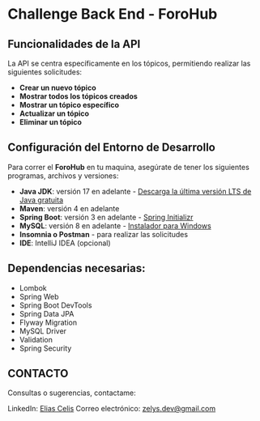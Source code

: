 # Challenge Back End - ForoHub

## Funcionalidades de la API

La API se centra específicamente en los tópicos, permitiendo realizar las siguientes solicitudes:

- **Crear un nuevo tópico**
- **Mostrar todos los tópicos creados**
- **Mostrar un tópico específico**
- **Actualizar un tópico**
- **Eliminar un tópico**

## Configuración del Entorno de Desarrollo

Para correr el **ForoHub** en tu maquina, asegúrate de tener los siguientes programas, archivos y versiones:

- **Java JDK**: versión 17 en adelante - [Descarga la última versión LTS de Java gratuita](https://www.oracle.com/java/technologies/javase-downloads.html)
- **Maven**: versión 4 en adelante
- **Spring Boot**: versión 3 en adelante - [Spring Initializr](https://start.spring.io/)
- **MySQL**: versión 8 en adelante - [Instalador para Windows](https://dev.mysql.com/downloads/installer/)
- **Insomnia o Postman** - para realizar las solicitudes
- **IDE**: IntelliJ IDEA (opcional)

## Dependencias necesarias:

- Lombok
- Spring Web
- Spring Boot DevTools
- Spring Data JPA
- Flyway Migration
- MySQL Driver
- Validation
- Spring Security

## CONTACTO
Consultas o sugerencias, contactame:

LinkedIn: [Elias Celis](https://www.linkedin.com/in/ecelis/)
Correo electrónico: zelys.dev@gmail.com
